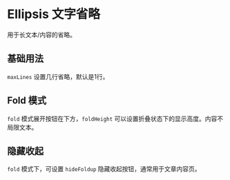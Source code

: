 <script setup>
import ellipsisBase from "./examples/ellipsis/ellipsis-base.vue"
import ellipsisFold from "./examples/ellipsis/ellipsis-fold.vue"
import ellipsisHidefoldup from "./examples/ellipsis/ellipsis-hidefoldup.vue"
</script>


# Ellipsis 文字省略

用于长文本/内容的省略。

## 基础用法

```maxLines``` 设置几行省略，默认是1行。

<ellipsisBase />

## Fold 模式

```fold``` 模式展开按钮在下方，```foldHeight``` 可以设置折叠状态下的显示高度。内容不局限文本。

<ellipsisFold />

## 隐藏收起

```fold``` 模式下，可设置 ```hideFoldup``` 隐藏收起按钮，通常用于文章内容页。

<ellipsisHidefoldup />
